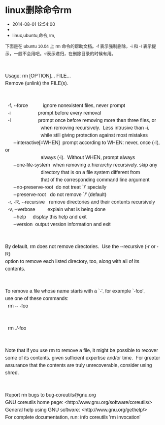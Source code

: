 # linux删除命令rm
- 2014-08-01 12:54:00
- 
- linux,ubuntu,命令,rm,

<div><span style="font-family: 宋体, 'sans serif', tahoma, verdana, helvetica; line-height: 24px;">下面是在 ubuntu 10.04 上 rm 命令的帮助文档。-f 表示强制删除，-i 和 -I 表示提示，一般不会用吧。-r表示递归，在删除目录的时候有用。</span></div><span style="font-family: 宋体, 'sans serif', tahoma, verdana, helvetica; font-size: 16px; line-height: 24px;"><div><span style="font-family: 宋体, 'sans serif', tahoma, verdana, helvetica; font-size: 16px; line-height: 24px;"><br /></span></div><div><span style="font-family: 宋体, 'sans serif', tahoma, verdana, helvetica; font-size: 16px; line-height: 24px;"><br /></span></div>Usage: rm [OPTION]... FILE...</span><br style="font-family: 宋体, 'sans serif', tahoma, verdana, helvetica; font-size: 16px; line-height: 24px;"><span style="font-family: 宋体, 'sans serif', tahoma, verdana, helvetica; font-size: 16px; line-height: 24px;">Remove (unlink) the FILE(s).</span><br style="font-family: 宋体, 'sans serif', tahoma, verdana, helvetica; font-size: 16px; line-height: 24px;"><br style="font-family: 宋体, 'sans serif', tahoma, verdana, helvetica; font-size: 16px; line-height: 24px;"><br style="font-family: 宋体, 'sans serif', tahoma, verdana, helvetica; font-size: 16px; line-height: 24px;"><span style="font-family: 宋体, 'sans serif', tahoma, verdana, helvetica; font-size: 16px; line-height: 24px;">&nbsp; -f, --force &nbsp; &nbsp; &nbsp; &nbsp; &nbsp; ignore nonexistent files, never prompt</span><br style="font-family: 宋体, 'sans serif', tahoma, verdana, helvetica; font-size: 16px; line-height: 24px;"><span style="font-family: 宋体, 'sans serif', tahoma, verdana, helvetica; font-size: 16px; line-height: 24px;">&nbsp; -i &nbsp; &nbsp; &nbsp; &nbsp; &nbsp; &nbsp; &nbsp; &nbsp; &nbsp; &nbsp;prompt before every removal</span><br style="font-family: 宋体, 'sans serif', tahoma, verdana, helvetica; font-size: 16px; line-height: 24px;"><span style="font-family: 宋体, 'sans serif', tahoma, verdana, helvetica; font-size: 16px; line-height: 24px;">&nbsp; -I &nbsp; &nbsp; &nbsp; &nbsp; &nbsp; &nbsp; &nbsp; &nbsp; &nbsp; &nbsp;prompt once before removing more than three files, or</span><br style="font-family: 宋体, 'sans serif', tahoma, verdana, helvetica; font-size: 16px; line-height: 24px;"><span style="font-family: 宋体, 'sans serif', tahoma, verdana, helvetica; font-size: 16px; line-height: 24px;">&nbsp; &nbsp; &nbsp; &nbsp; &nbsp; &nbsp; &nbsp; &nbsp; &nbsp; &nbsp; &nbsp; &nbsp; &nbsp; when removing recursively. &nbsp;Less intrusive than -i,</span><br style="font-family: 宋体, 'sans serif', tahoma, verdana, helvetica; font-size: 16px; line-height: 24px;"><span style="font-family: 宋体, 'sans serif', tahoma, verdana, helvetica; font-size: 16px; line-height: 24px;">&nbsp; &nbsp; &nbsp; &nbsp; &nbsp; &nbsp; &nbsp; &nbsp; &nbsp; &nbsp; &nbsp; &nbsp; &nbsp; while still giving protection against most mistakes</span><br style="font-family: 宋体, 'sans serif', tahoma, verdana, helvetica; font-size: 16px; line-height: 24px;"><span style="font-family: 宋体, 'sans serif', tahoma, verdana, helvetica; font-size: 16px; line-height: 24px;">&nbsp; &nbsp; &nbsp; --interactive[=WHEN] &nbsp;prompt according to WHEN: never, once (-I), or</span><br style="font-family: 宋体, 'sans serif', tahoma, verdana, helvetica; font-size: 16px; line-height: 24px;"><span style="font-family: 宋体, 'sans serif', tahoma, verdana, helvetica; font-size: 16px; line-height: 24px;">&nbsp; &nbsp; &nbsp; &nbsp; &nbsp; &nbsp; &nbsp; &nbsp; &nbsp; &nbsp; &nbsp; &nbsp; &nbsp; always (-i). &nbsp;Without WHEN, prompt always</span><br style="font-family: 宋体, 'sans serif', tahoma, verdana, helvetica; font-size: 16px; line-height: 24px;"><span style="font-family: 宋体, 'sans serif', tahoma, verdana, helvetica; font-size: 16px; line-height: 24px;">&nbsp; &nbsp; &nbsp; --one-file-system &nbsp;when removing a hierarchy recursively, skip any</span><br style="font-family: 宋体, 'sans serif', tahoma, verdana, helvetica; font-size: 16px; line-height: 24px;"><span style="font-family: 宋体, 'sans serif', tahoma, verdana, helvetica; font-size: 16px; line-height: 24px;">&nbsp; &nbsp; &nbsp; &nbsp; &nbsp; &nbsp; &nbsp; &nbsp; &nbsp; &nbsp; &nbsp; &nbsp; &nbsp; directory that is on a file system different from</span><br style="font-family: 宋体, 'sans serif', tahoma, verdana, helvetica; font-size: 16px; line-height: 24px;"><span style="font-family: 宋体, 'sans serif', tahoma, verdana, helvetica; font-size: 16px; line-height: 24px;">&nbsp; &nbsp; &nbsp; &nbsp; &nbsp; &nbsp; &nbsp; &nbsp; &nbsp; &nbsp; &nbsp; &nbsp; &nbsp; that of the corresponding command line argument</span><br style="font-family: 宋体, 'sans serif', tahoma, verdana, helvetica; font-size: 16px; line-height: 24px;"><span style="font-family: 宋体, 'sans serif', tahoma, verdana, helvetica; font-size: 16px; line-height: 24px;">&nbsp; &nbsp; &nbsp; --no-preserve-root &nbsp;do not treat `/' specially</span><br style="font-family: 宋体, 'sans serif', tahoma, verdana, helvetica; font-size: 16px; line-height: 24px;"><span style="font-family: 宋体, 'sans serif', tahoma, verdana, helvetica; font-size: 16px; line-height: 24px;">&nbsp; &nbsp; &nbsp; --preserve-root &nbsp; do not remove `/' (default)</span><br style="font-family: 宋体, 'sans serif', tahoma, verdana, helvetica; font-size: 16px; line-height: 24px;"><span style="font-family: 宋体, 'sans serif', tahoma, verdana, helvetica; font-size: 16px; line-height: 24px;">&nbsp; -r, -R, --recursive &nbsp; remove directories and their contents recursively</span><br style="font-family: 宋体, 'sans serif', tahoma, verdana, helvetica; font-size: 16px; line-height: 24px;"><span style="font-family: 宋体, 'sans serif', tahoma, verdana, helvetica; font-size: 16px; line-height: 24px;">&nbsp; -v, --verbose &nbsp; &nbsp; &nbsp; &nbsp; explain what is being done</span><br style="font-family: 宋体, 'sans serif', tahoma, verdana, helvetica; font-size: 16px; line-height: 24px;"><span style="font-family: 宋体, 'sans serif', tahoma, verdana, helvetica; font-size: 16px; line-height: 24px;">&nbsp; &nbsp; &nbsp; --help &nbsp; &nbsp; display this help and exit</span><br style="font-family: 宋体, 'sans serif', tahoma, verdana, helvetica; font-size: 16px; line-height: 24px;"><span style="font-family: 宋体, 'sans serif', tahoma, verdana, helvetica; font-size: 16px; line-height: 24px;">&nbsp; &nbsp; &nbsp; --version &nbsp;output version information and exit</span><br style="font-family: 宋体, 'sans serif', tahoma, verdana, helvetica; font-size: 16px; line-height: 24px;"><br style="font-family: 宋体, 'sans serif', tahoma, verdana, helvetica; font-size: 16px; line-height: 24px;"><br style="font-family: 宋体, 'sans serif', tahoma, verdana, helvetica; font-size: 16px; line-height: 24px;"><span style="font-family: 宋体, 'sans serif', tahoma, verdana, helvetica; font-size: 16px; line-height: 24px;">By default, rm does not remove directories. &nbsp;Use the --recursive (-r or -R)</span><br style="font-family: 宋体, 'sans serif', tahoma, verdana, helvetica; font-size: 16px; line-height: 24px;"><span style="font-family: 宋体, 'sans serif', tahoma, verdana, helvetica; font-size: 16px; line-height: 24px;">option to remove each listed directory, too, along with all of its contents.</span><br style="font-family: 宋体, 'sans serif', tahoma, verdana, helvetica; font-size: 16px; line-height: 24px;"><br style="font-family: 宋体, 'sans serif', tahoma, verdana, helvetica; font-size: 16px; line-height: 24px;"><br style="font-family: 宋体, 'sans serif', tahoma, verdana, helvetica; font-size: 16px; line-height: 24px;"><span style="font-family: 宋体, 'sans serif', tahoma, verdana, helvetica; font-size: 16px; line-height: 24px;">To remove a file whose name starts with a `-', for example `-foo',</span><br style="font-family: 宋体, 'sans serif', tahoma, verdana, helvetica; font-size: 16px; line-height: 24px;"><span style="font-family: 宋体, 'sans serif', tahoma, verdana, helvetica; font-size: 16px; line-height: 24px;">use one of these commands:</span><br style="font-family: 宋体, 'sans serif', tahoma, verdana, helvetica; font-size: 16px; line-height: 24px;"><span style="font-family: 宋体, 'sans serif', tahoma, verdana, helvetica; font-size: 16px; line-height: 24px;">&nbsp; rm -- -foo</span><br style="font-family: 宋体, 'sans serif', tahoma, verdana, helvetica; font-size: 16px; line-height: 24px;"><br style="font-family: 宋体, 'sans serif', tahoma, verdana, helvetica; font-size: 16px; line-height: 24px;"><br style="font-family: 宋体, 'sans serif', tahoma, verdana, helvetica; font-size: 16px; line-height: 24px;"><span style="font-family: 宋体, 'sans serif', tahoma, verdana, helvetica; font-size: 16px; line-height: 24px;">&nbsp; rm ./-foo</span><br style="font-family: 宋体, 'sans serif', tahoma, verdana, helvetica; font-size: 16px; line-height: 24px;"><br style="font-family: 宋体, 'sans serif', tahoma, verdana, helvetica; font-size: 16px; line-height: 24px;"><br style="font-family: 宋体, 'sans serif', tahoma, verdana, helvetica; font-size: 16px; line-height: 24px;"><span style="font-family: 宋体, 'sans serif', tahoma, verdana, helvetica; font-size: 16px; line-height: 24px;">Note that if you use rm to remove a file, it might be possible to recover</span><br style="font-family: 宋体, 'sans serif', tahoma, verdana, helvetica; font-size: 16px; line-height: 24px;"><span style="font-family: 宋体, 'sans serif', tahoma, verdana, helvetica; font-size: 16px; line-height: 24px;">some of its contents, given sufficient expertise and/or time. &nbsp;For greater</span><br style="font-family: 宋体, 'sans serif', tahoma, verdana, helvetica; font-size: 16px; line-height: 24px;"><span style="font-family: 宋体, 'sans serif', tahoma, verdana, helvetica; font-size: 16px; line-height: 24px;">assurance that the contents are truly unrecoverable, consider using shred.</span><br style="font-family: 宋体, 'sans serif', tahoma, verdana, helvetica; font-size: 16px; line-height: 24px;"><br style="font-family: 宋体, 'sans serif', tahoma, verdana, helvetica; font-size: 16px; line-height: 24px;"><br style="font-family: 宋体, 'sans serif', tahoma, verdana, helvetica; font-size: 16px; line-height: 24px;"><span style="font-family: 宋体, 'sans serif', tahoma, verdana, helvetica; font-size: 16px; line-height: 24px;">Report rm bugs to bug-coreutils@gnu.org</span><br style="font-family: 宋体, 'sans serif', tahoma, verdana, helvetica; font-size: 16px; line-height: 24px;"><span style="font-family: 宋体, 'sans serif', tahoma, verdana, helvetica; font-size: 16px; line-height: 24px;">GNU coreutils home page: &lt;http://www.gnu.org/software/coreutils/&gt;</span><br style="font-family: 宋体, 'sans serif', tahoma, verdana, helvetica; font-size: 16px; line-height: 24px;"><span style="font-family: 宋体, 'sans serif', tahoma, verdana, helvetica; font-size: 16px; line-height: 24px;">General help using GNU software: &lt;http://www.gnu.org/gethelp/&gt;</span><br style="font-family: 宋体, 'sans serif', tahoma, verdana, helvetica; font-size: 16px; line-height: 24px;"><span style="font-family: 宋体, 'sans serif', tahoma, verdana, helvetica; font-size: 16px; line-height: 24px;">For complete documentation, run: info coreutils 'rm invocation'</span>